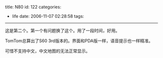 title: N80
id: 122
categories:
  - life
date: 2006-11-07 02:28:58
tags:
---



这是第二个。第一个有问题换了这个。用了一段时间，好用。

TomTom总算出了S60 3rd版本的。界面和PDA版一样，语音提示也一样精准。

可惜不支持中文，中文地图的无法正常显示。


